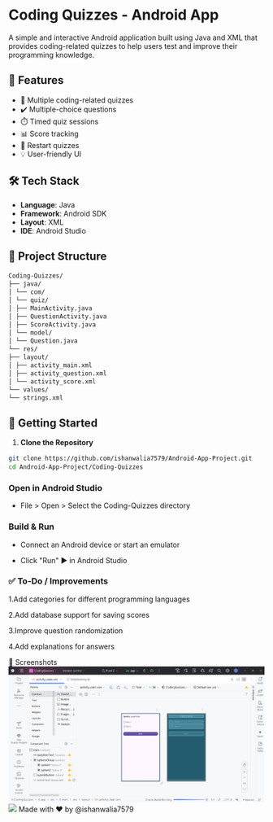 # Coding Quizzes - Android App

A simple and interactive Android application built using Java and XML that provides coding-related quizzes to help users test and improve their programming knowledge.

## 📱 Features

- 🧠 Multiple coding-related quizzes
- ✔️ Multiple-choice questions
- ⏱️ Timed quiz sessions
- 📊 Score tracking
- 🔁 Restart quizzes
- 💡 User-friendly UI

## 🛠️ Tech Stack

- **Language**: Java
- **Framework**: Android SDK
- **Layout**: XML
- **IDE**: Android Studio

## 📂 Project Structure
```
Coding-Quizzes/
├── java/
│ └── com/
│ └── quiz/
│ ├── MainActivity.java
│ ├── QuestionActivity.java
│ ├── ScoreActivity.java
│ └── model/
│ └── Question.java
└── res/
├── layout/
│ ├── activity_main.xml
│ ├── activity_question.xml
│ └── activity_score.xml
└── values/
└── strings.xml
```



## 🚀 Getting Started

1. **Clone the Repository**

```bash
git clone https://github.com/ishanwalia7579/Android-App-Project.git
cd Android-App-Project/Coding-Quizzes
```


### Open in Android Studio

* File > Open > Select the Coding-Quizzes directory

### Build & Run

* Connect an Android device or start an emulator

* Click "Run" ▶️ in Android Studio


### ✅ To-Do / Improvements
1.Add categories for different programming languages

2.Add database support for saving scores

3.Improve question randomization

4.Add explanations for answers

📸 Screenshots
<img src="quizees.png">
<img src="1quizees.png">
Made with ❤️ by @ishanwalia7579
